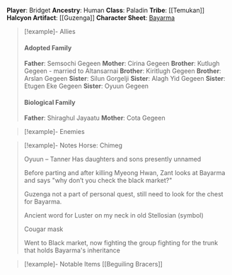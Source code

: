**Player**: Bridget
**Ancestry**: Human
**Class**: Paladin
**Tribe**: [[Temukan]]
**Halcyon Artifact**: [[Guzenga]]
**Character Sheet**: [Bayarma](https://www.dndbeyond.com/characters/82544418)

> [!example]- Allies
> #### Adopted Family
> **Father**: Semsochi Gegeen
> **Mother**: Cirina Gegeen
> **Brother**: Kutlugh Gegeen - married to Altansarnai
> **Brother**: Kiritlugh Gegeen
> **Brother**: Arslan Gegeen
> **Sister**: Silun Gorgelji
> **Sister**: Alagh Yid Gegeen
> **Sister**: Etugen Eke Gegeen
> **Sister**: Oyuun Gegeen
> 
> #### Biological Family
> **Father**: Shiraghul Jayaatu
> **Mother**: Cota Gegeen

> [!example]- Enemies

> [!example]- Notes
> Horse: Chimeg
> 
> Oyuun – Tanner
> Has daughters and sons presently unnamed
> 
> Before parting and after killing Myeong Hwan, Zant looks at Bayarma and says "why don’t you check the black market?"
> 
> Guzenga not a part of personal quest, still need to look for the chest for Bayarma.
> 
> Ancient word for Luster on my neck in old Stellosian (symbol)
> 
> Cougar mask
> 
> Went to Black market, now fighting the group fighting for the trunk that holds Bayarma's inheritance
 
> [!example]- Notable Items
> [[Beguiling Bracers]]

